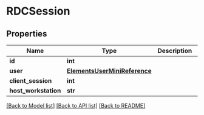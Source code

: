 # RDCSession


## Properties

Name | Type | Description | Notes
------------ | ------------- | ------------- | -------------
**id** | **int** |  | 
**user** | [**ElementsUserMiniReference**](ElementsUserMiniReference.md) |  | 
**client_session** | **int** |  | 
**host_workstation** | **str** |  | 

[[Back to Model list]](../README.md#models) [[Back to API list]](../README.md#api-endpoints) [[Back to README]](../README.md)


